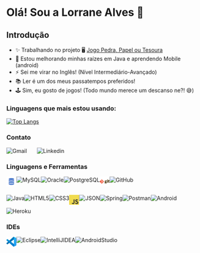 # Olá! Sou a Lorrane Alves 👋

## Introdução 
- ✨ Trabalhando no projeto 🖥️ [Jogo Pedra, Papel ou Tesoura](https://github.com/loryalves/Jogo-Pedra-Papel-Tesoura)
- 🌱 Estou melhorando minhas raízes em Java e aprendendo Mobile (android)
- ⚡ Sei me virar no Inglês! (Nível Intermediário-Avançado)
- 📚 Ler é um dos meus passatempos preferidos!
- 🕹️ Sim, eu gosto de jogos! (Todo mundo merece um descanso ne?! 😅)


### Linguagens que mais estou usando: 
[![Top Langs](https://github-readme-stats.vercel.app/api/top-langs/?username=loryalves&layout=compact)](https://github.com/anuraghazra/github-readme-stats)

### Contato
<a href="https://mail.google.com/mail/?view=cm&amp;fs=1&amp;to=lorrane.dev@gmail.com&amp;su=SUBJECT&amp;body=BODY&amp" rel="nofollow"><img align="left" alt="Gmail" width="80" src="https://img.shields.io/badge/gmail-%23DD0031.svg?&style=for-the-badge&logo=gmail&logoColor=white"/></a>
<a href="https://www.linkedin.com/in/lorranealvesdev/" rel="nofollow"><img align="left" alt="Linkedin" width="100" src="https://camo.githubusercontent.com/c00f87aeebbec37f3ee0857cc4c20b21fefde8a96caf4744383ebfe44a47fe3f/68747470733a2f2f696d672e736869656c64732e696f2f62616467652f2d4c696e6b6564496e2d2532333030373742353f7374796c653d666f722d7468652d6261646765266c6f676f3d6c696e6b6564696e266c6f676f436f6c6f723d7768697465" data-canonical-src="https://img.shields.io/badge/-LinkedIn-%230077B5?style=for-the-badge&amp;logo=linkedin&amp;logoColor=white" style="max-width:100%;"></a>
<br>

### Linguagens e Ferramentas

<p>
  <img align="left" alt="SQL" width="26px" src="https://raw.githubusercontent.com/github/explore/80688e429a7d4ef2fca1e82350fe8e3517d3494d/topics/sql/sql.png" />
  <img align="left" alt="MySQL" src="https://img.shields.io/badge/MySQL-00000F?style=for-the-badge&logo=mysql&logoColor=white" />
  <img align="left" alt="Oracle" src="https://img.shields.io/badge/Oracle-F80000?style=for-the-badge&logo=oracle&logoColor=black" />
  <img align="left" alt="PostgreSQL" src="https://img.shields.io/badge/PostgreSQL-316192?style=for-the-badge&logo=postgresql&logoColor=white" />
  <img align="left" alt="Git" width="26px" src="https://raw.githubusercontent.com/github/explore/80688e429a7d4ef2fca1e82350fe8e3517d3494d/topics/git/git.png" />
  <img align="left" alt="GitHub" src="https://img.shields.io/badge/GitHub-100000?style=for-the-badge&logo=github&logoColor=white" />
</p>
<br><br>
<p>
<img align="left" alt="Java" src="https://img.shields.io/badge/Java-ED8B00?style=for-the-badge&logo=java&logoColor=white" />
<img align="left" alt="HTML5" src="https://img.shields.io/badge/HTML5-E34F26?style=for-the-badge&logo=html5&logoColor=white" />
<img align="left" alt="CSS3" src="https://img.shields.io/badge/CSS3-1572B6?style=for-the-badge&logo=css3&logoColor=white" />
<img align="left" alt="JavaScript" width="26px" src="https://raw.githubusercontent.com/github/explore/80688e429a7d4ef2fca1e82350fe8e3517d3494d/topics/javascript/javascript.png" />
<img align="left" alt="JSON" src="https://img.shields.io/badge/json-5E5C5C?style=for-the-badge&logo=json&logoColor=white" />
<img align="left" alt="Spring" src="https://img.shields.io/badge/Spring-6DB33F?style=for-the-badge&logo=spring&logoColor=white" />
<img align="left" alt="Postman" src="https://img.shields.io/badge/Postman-FF6C37?style=for-the-badge&logo=Postman&logoColor=white" />
<img align="left" alt="Android" src="https://img.shields.io/badge/Android-3DDC84?style=for-the-badge&logo=android&logoColor=white" />
</p>
<br><br>
<img align="left" alt="Heroku" src="https://img.shields.io/badge/Heroku-430098?style=for-the-badge&logo=heroku&logoColor=white" />
<br>

### IDEs
<p>
 <img align="left" alt="Visual Studio Code" width="26px" src="https://raw.githubusercontent.com/github/explore/80688e429a7d4ef2fca1e82350fe8e3517d3494d/topics/visual-studio-code/visual-studio-code.png" />
 <img align="left" alt="Eclipse" src="https://img.shields.io/badge/Eclipse-2C2255?style=for-the-badge&logo=eclipse&logoColor=white" />
 <img align="left" alt="IntelliJIDEA" src="https://img.shields.io/badge/IntelliJIDEA-000000.svg?style=for-the-badge&logo=intellij-idea&logoColor=white" />
 <img align="left" alt="AndroidStudio" src="https://img.shields.io/badge/Android_Studio-3DDC84?style=for-the-badge&logo=android-studio&logoColor=white" />
</p>
